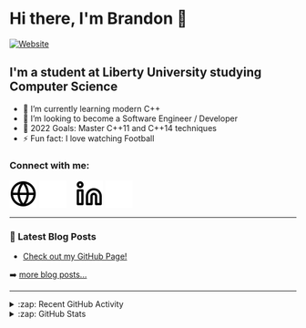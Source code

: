 # Hi there, I'm Brandon 👋 

[![Website](https://img.shields.io/website?label=brandonpyle.netlify.app&style=for-the-badge&url=https%3A%2F%2Fbrandonpyle.netlify.app)](https://brandonpyle.netlify.app/)

## I'm a student at Liberty University studying Computer Science

- 🌱 I’m currently learning modern C++
- 👯 I’m looking to become a Software Engineer / Developer
- 🥅 2022 Goals: Master C++11 and C++14 techniques
- ⚡ Fun fact: I love watching Football

### Connect with me:

[![website](./img/globe-light.svg)](https://brandonpyle.netlify.app#gh-light-mode-only)
[![website](./img/globe-dark.svg)](https://brandonpyle.netlify.app#gh-dark-mode-only)
&nbsp;&nbsp;
[![website](./img/linkedin-light.svg)](https://linkedin.com/in/brandon-pyle#gh-light-mode-only)
[![website](./img/linkedin-dark.svg)](https://linkedin.com/in/brandon-pyle#gh-dark-mode-only)
&nbsp;&nbsp;

---

### 📕 Latest Blog Posts

<!-- BLOG-POST-LIST:START -->
- [Check out my GitHub Page!](https://dev.to/bpyle02/check-out-my-github-page-6e2)
<!-- BLOG-POST-LIST:END -->

➡️ [more blog posts...](https://dev.to/bpyle02/)

---

<details>
  <summary>:zap: Recent GitHub Activity</summary>
  
<!--START_SECTION:activity-->
<!--END_SECTION:activity-->

</details>

<details>
  <summary>:zap: GitHub Stats</summary>

  <img align="left" alt="Brandon's GitHub Stats" src="https://github-readme-stats.vercel.app/api?username=bpyle02&show_icons=true&hide_border=false&title_color=ff652f&icon_color=FFE400&bg_color=09131B&text_color=ffffff&border_color=0c1a25" />

</details>

[website]: https://brandonpyle.netlify.app/
[linkedin]: https://linkedin.com/in/brandon-pyle/
